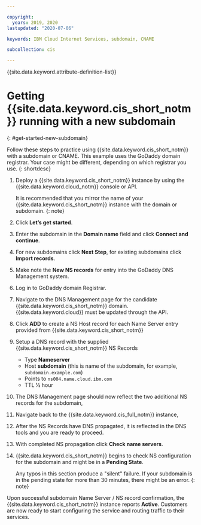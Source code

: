 ```yaml
---

copyright:
  years: 2019, 2020
lastupdated: "2020-07-06"

keywords: IBM Cloud Internet Services, subdomain, CNAME

subcollection: cis

---
```


{{site.data.keyword.attribute-definition-list}}

# Getting {{site.data.keyword.cis_short_notm}} running with a new subdomain
{: #get-started-new-subdomain}

Follow these steps to practice using {{site.data.keyword.cis_short_notm}} with a subdomain or CNAME. This example uses the GoDaddy domain registrar. Your case might be different, depending on which registrar you use.
{: shortdesc}

1. Deploy a {{site.data.keyword.cis_short_notm}} instance by using the {{site.data.keyword.cloud_notm}} console or API.

   It is recommended that you mirror the name of your {{site.data.keyword.cis_short_notm}} instance with the domain or subdomain.
   {: note}

2. Click **Let’s get started**.
3. Enter the subdomain in the **Domain name** field and click **Connect and continue**.
4. For new subdomains click **Next Step**, for existing subdomains click **Import records**.
5. Make note the **New NS records** for entry into the GoDaddy DNS Management system.
6. Log in to GoDaddy domain Registrar.
7. Navigate to the DNS Management page for the candidate {{site.data.keyword.cis_short_notm}} domain. {{site.data.keyword.cloud}} must be updated through the API.
8. Click **ADD** to create a NS Host record for each Name Server entry provided from {{site.data.keyword.cis_short_notm}}
9. Setup a DNS record with the supplied {{site.data.keyword.cis_short_notm}} NS Records
    * Type **Nameserver**
    * Host **subdomain** (this is name of the subdomain, for example, `subdomain.example.com`)
    * Points to `ns004.name.cloud.ibm.com`
    * TTL ½ hour
10. The DNS Management page should now reflect the two additional NS records for the subdomain,
11. Navigate back to the {{site.data.keyword.cis_full_notm}} instance,
12. After the NS Records have DNS propagated, it is reflected in the DNS tools and you are ready to proceed.
13. With completed NS propagation click **Check name servers**.
14. {{site.data.keyword.cis_short_notm}} begins to check NS configuration for the subdomain and might be in a **Pending State**.

    Any typos in this section produce a "silent" failure. If your subdomain is in the pending state for more than 30 minutes, there might be an error.
    {: note}

Upon successful subdomain Name Server / NS record confirmation, the {{site.data.keyword.cis_short_notm}} instance reports **Active**. Customers are now ready to start configuring the service and routing traffic to their services.
